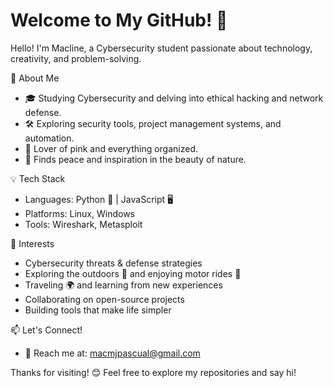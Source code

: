 # Welcome to My GitHub! 👋

Hello! I'm Macline, a Cybersecurity student passionate about technology, creativity, and problem-solving.

🌟 About Me  
- 🎓 Studying Cybersecurity and delving into ethical hacking and network defense.
- 🛠️ Exploring security tools, project management systems, and automation.
- 💖 Lover of pink and everything organized.
- 🌿 Finds peace and inspiration in the beauty of nature.

💡 Tech Stack  
- Languages: Python 🐍 | JavaScript 🖥️  
- Platforms: Linux, Windows  
- Tools: Wireshark, Metasploit

🎯 Interests
- Cybersecurity threats & defense strategies
- Exploring the outdoors 🌳 and enjoying motor rides 🛵
- Traveling 🌍 and learning from new experiences
- Collaborating on open-source projects
- Building tools that make life simpler

📫 Let's Connect!  
- 📧 Reach me at: macmjpascual@gmail.com

Thanks for visiting! 😊 Feel free to explore my repositories and say hi!  
